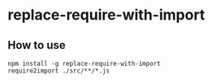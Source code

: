 # replace-require-with-import

## How to use
```
npm install -g replace-require-with-import
require2import ./src/**/*.js
```

